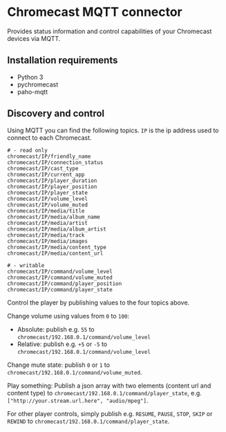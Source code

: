 # Chromecast MQTT connector

Provides status information and control capabilities of your Chromecast devices via MQTT.

## Installation requirements

* Python 3
* pychromecast
* paho-mqtt

## Discovery and control

Using MQTT you can find the following topics. `IP` is the ip address used to connect
to each Chromecast.

```
# - read only
chromecast/IP/friendly_name
chromecast/IP/connection_status
chromecast/IP/cast_type
chromecast/IP/current_app
chromecast/IP/player_duration
chromecast/IP/player_position
chromecast/IP/player_state
chromecast/IP/volume_level
chromecast/IP/volume_muted
chromecast/IP/media/title
chromecast/IP/media/album_name
chromecast/IP/media/artist
chromecast/IP/media/album_artist
chromecast/IP/media/track
chromecast/IP/media/images
chromecast/IP/media/content_type
chromecast/IP/media/content_url

# - writable
chromecast/IP/command/volume_level
chromecast/IP/command/volume_muted
chromecast/IP/command/player_position
chromecast/IP/command/player_state
```

Control the player by publishing values to the four topics above.


Change volume using values from `0` to `100`:

* Absolute: publish e.g. `55` to `chromecast/192.168.0.1/command/volume_level`
* Relative: publish e.g. `+5` or `-5` to `chromecast/192.168.0.1/command/volume_level`


Change mute state: publish `0` or `1` to `chromecast/192.168.0.1/command/volume_muted`.


Play something: Publish a json array with two elements (content url and content type) to
`chromecast/192.168.0.1/command/player_state`, e.g. `["http://your.stream.url.here", "audio/mpeg"]`.


For other player controls, simply publish e.g. `RESUME`, `PAUSE`, `STOP`, `SKIP` or `REWIND` to
`chromecast/192.168.0.1/command/player_state`.
